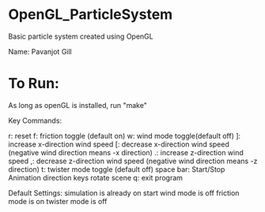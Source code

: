 # OpenGL_ParticleSystem
Basic particle system created using OpenGL


Name: Pavanjot Gill
# To Run:
As long as openGL is installed, run "make"

Key Commands:

r: reset
f: friction toggle (default on)
w: wind mode toggle(default off)
]: increase x-direction wind speed
[: decrease x-direction wind speed (negative wind direction means -x direction)
.: increase z-direction wind speed
,: decrease z-direction wind speed (negative wind direction means -z direction)
t: twister mode toggle (default off)
space bar: Start/Stop Animation
direction keys rotate scene
q: exit program

Default Settings:
simulation is already on start
wind mode is off
friction mode is on
twister mode is off
